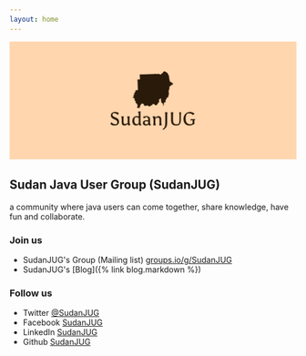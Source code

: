 ```yaml
---
layout: home
---
```


![cover-image](/assets/images/cover.png)

## Sudan Java User Group (SudanJUG)
a community where java users can come together, share knowledge, have fun and collaborate.

### Join us
- SudanJUG's Group (Mailing list) [groups.io/g/SudanJUG](https://groups.io/g/SudanJUG)
- SudanJUG's [Blog]({% link blog.markdown %})

### Follow us
- Twitter [@SudanJUG](https://twitter.com/SudanJUG)
- Facebook [SudanJUG](https://www.facebook.com/SudanJug-100201168757194)
- LinkedIn [SudanJUG](https://www.linkedin.com/company/sudanjug)
- Github [SudanJUG](https://github.com/sudanJUG)
